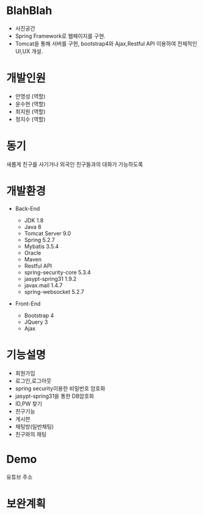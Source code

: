 # BlahBlah
- 사진공간
- Spring Framework로 웹페이지를 구현.
- Tomcat을 통해 서버를 구현, bootstrap4와 Ajax,Restful API 이용하여 전체적인 UI,UX 개설.

# 개발인원
  - 안명성 (역할)
  - 윤수현 (역할)
  - 최지원 (역할)
  - 정지수 (역할)

# 동기
새롭게 친구를 사기거나 외국인 친구들과의 대화가 가능하도록

# 개발환경
  - Back-End
    - JDK 1.8
    - Java 8
    - Tomcat Server 9.0
    - Spring 5.2.7
    - Mybatis 3.5.4
    - Oracle
    - Maven
    - Restful API
    - spring-security-core 5.3.4
    - jasypt-spring31 1.9.2
    - javax.mail 1.4.7
    - spring-websocket 5.2.7 
    
  - Front-End
    - Bootstrap 4
    - JQuery 3
    - Ajax

# 기능설명
 - 회원가입
 - 로그인,로그아웃
 - spring security이용한 비밀번호 암호화
 - jasypt-spring31을 통한 DB암호화
 - ID,PW 찾기
 - 친구기능
 - 게시판 
 - 채팅방(일반채팅)
 - 친구와의 채팅

# Demo
유튜브 주소

# 보완계획

